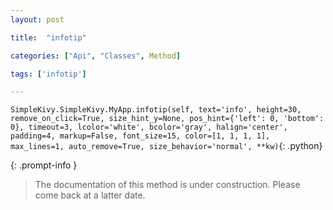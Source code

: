 ```yaml
---
layout: post

title:  "infotip"

categories: ["Api", "Classes", Method]

tags: ['infotip']

---
```

`SimpleKivy.SimpleKivy.MyApp.infotip(self, text='info', height=30, remove_on_click=True, size_hint_y=None, pos_hint={'left': 0, 'bottom': 0}, timeout=3, lcolor='white', bcolor='gray', halign='center', padding=4, markup=False, font_size=15, color=[1, 1, 1, 1], max_lines=1, auto_remove=True, size_behavior='normal', **kw)`{: .python}



{: .prompt-info }

> The documentation of this method is under construction. Please come back at a latter date.
